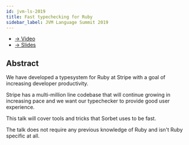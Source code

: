 ```yaml
---
id: jvm-ls-2019
title: Fast typechecking for Ruby
sidebar_label: JVM Language Summit 2019
---
```


- [→ Video](https://www.youtube.com/watch?v=Gdx6by6tcvw)
- [→ Slides](https://sorbet.run/talks/JVMLS2019/#/)

## Abstract

We have developed a typesystem for Ruby at Stripe with a goal of increasing
developer productivity.

Stripe has a multi-million line codebase that will continue growing in
increasing pace and we want our typechecker to provide good user experience.

This talk will cover tools and tricks that Sorbet uses to be fast.

The talk does not require any previous knowledge of Ruby and isn't Ruby specific
at all.
